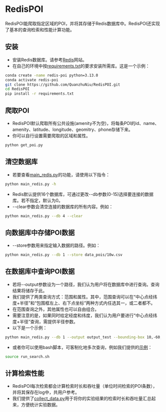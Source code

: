 # RedisPOI

RedisPOI能爬取指定区域的POI，并将其存储于Redis数据库中。RedisPOI还实现了基本的查询检索和性能计算功能。

## 安装

* 安装Redis数据库。请参考[Redis](https://redis.io/)网站。
* 在自己的环境中按[requirements.txt](requirements.txt)的要求安装所需库。这是一个示例：
```bash
conda create -name redis-poi python=3.13.0
conda activate redis-poi
git clone https://github.com/QuanzhuNiu/RedisPOI.git
cd RedisPOI
pip install -r requirements.txt
```

## 爬取POI

* RedisPOI默认爬取所有公共设施(amenity不为空)，将每条POI的id、name、amenity、latitude、longitude、geomitry、phone存储下来。
* 你可以自行设置需要爬取的区域和属性。
```bash
python get_poi.py
```

## 清空数据库

* 若要查看[main_redis.py](main_redis.py)的功能，请使用以下指令：
```bash
python main_redis.py -h
```
* Redis默认提供16个数据库，可通过更改--db参数(0-15)选择要连接的数据库。若不指定，默认为0。
* --clear参数会清空连接的数据库的所有内容。例如：
```bash
python main_redis.py --db 4 --clear
```

## 向数据库中存储POI数据

* --store参数用来指定输入数据的路径。例如：
```bash
python main_redis.py --db 1 --store data_pois/10w.csv
```

## 在数据库中查询POI数据

* 若将--output参数设为一个路径，我们认为用户将在数据库中进行查询。查询结果将储存于此。
* 我们提供了两类查询方式：范围和属性。其中，范围查询可以在“中心点经纬度+半径”和“包围框左上、右下点坐标”两种方式内任选其一，或二者都不。
* 在范围查询之外，其他属性也可以自由组合。
* 需要注意的是，如果同时给定经度和纬度，我们认为用户要进行“中心点经纬度+半径”查询，需提供半径参数。
* 以下是一个示例：
```bash
python main_redis.py --db 1 --output output_test --bounding-box 10,-60,20,-35
```
* 或者你可以使用bash脚本，可客制化地多次查询，例如我们提供的[示例](run_search.sh)：
```bash
source run_search.sh
```

## 计算检索性能

* RedisPOI每次检索都会计算检索时长和吞吐量（单位时间检索的POI条数），并将其保存在log中，共用户参考。
* 我们提供了[collect_data.py](collect_data.py)用于将你的实验结果的检索时长和吞吐量汇总起来，方便统计实验数据。
